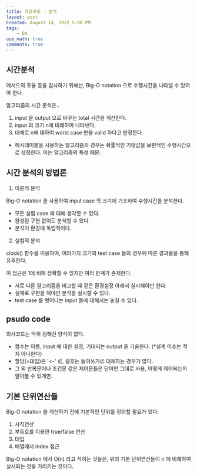 ```yaml
---
title: 자료구조 - 분석
layout: post
Created: August 14, 2022 5:00 PM
tags:
    - DA
use_math: true
comments: true
---
```


## 시간분석

메서드의 효율 등을 검사하기 위해선, Big-O notation 으로 수행시간을 나타낼 수 있어야 한다.

알고리즘의 시간 분석은..

1. input 을 output 으로 바꾸는 total 시간을 계산한다.
2. input 의 크기 n에 비례하여 나타낸다.
3. 대체로 n에 대하여 worst case 만을 valid 하다고 판정한다.

- 해시테이블을 사용하는 알고리즘의 경우는 확률적인 기댓값을 보편적인 수행시간으로 상정한다.  이는 알고리즘의 특성 때문.

## 시간 분석의 방법론

1. 이론적 분석

Big-O notation 을 사용하여 input case 의 크기에 기초하여 수행시간을 분석한다.

- 모든 실험 case 에 대해 생각할 수 있다.
- 완성된 구현 없이도 분석할 수 있다.
- 분석이 환경에 독립적이다.

2. 실험적 분석

clock() 함수를 이용하여, 여러가지 크기의 test case 들의 경우에 따른 결과물을 통해 유추한다.

이 접근은 1에 비해 정확할 수 있지만 여러 한계가 존재한다.

- 서로 다른 알고리즘을 비교할 때 같은 환경설정 아래서 실시해야만 한다.
- 실제로 구현을 해야만 분석을 실시할 수 있다.
- test case 를 벗어나는 input 들에 대해서는 놓칠 수 있다.

## psudo code

의사코드는 딱히 정해진 양식이 없다.

- 함수는 이름, input 에 대한 설명, 기대되는 output 을 기술한다. (*설계 이슈는 적지 아니한다)
- 할당(=대입)은 '<-' 로, 괄호는 들여쓰기로 대체하는 경우가 많다.
- 그 외 반복문이나 조건문 같은 제어문들은 단어만 그대로 사용, 어떻게 제어되는지 알아볼 수 있게만.

## 기본 단위연산들

Big-O notation 을 계산하기 전에 기본적인 단위를 정의할 필요가 있다.

1. 사칙연산
2. 부등호를 이용한 true/false 연산
3. 대입
4. 배열에서 index 접근

Big-O notation 에서 O(n) 라고 적히는 것들은, 위의 기본 단위연산들이 n 에 비례하여 실시되는 것을 가리키는 것이다.
